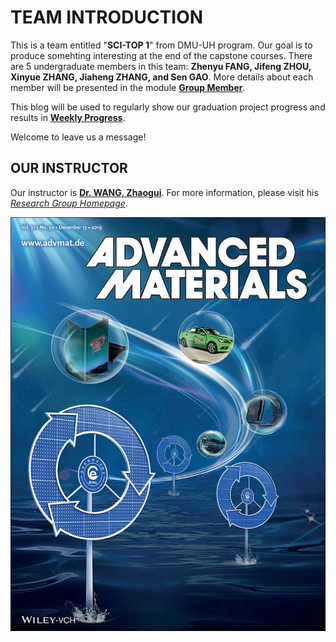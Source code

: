 # TEAM INTRODUCTION
This is a team entitled "**SCI-TOP 1**" from DMU-UH program. Our goal is to produce somehting interesting at the end of the capstone courses. There are 5 undergraduate members in this team: **Zhenyu FANG, Jifeng ZHOU, Xinyue ZHANG, Jiaheng ZHANG, and Sen GAO**. More details about each member will be presented in the module [**Group Member**](https://github.com/SCi-winner/SCI.github.io/blob/main/Group%20Member/Intro.md).

This blog will be used to regularly show our graduation project progress and results in [**Weekly Progress**](https://github.com/SCi-winner/SCI.github.io/tree/main/Weekly%20Progress).

Welcome to leave us a message!

## OUR INSTRUCTOR

Our instructor is [**Dr. WANG, Zhaogui**](https://teoec.dlmu.edu.cn/info/1062/3546.htm). For more information, please visit his [*Research Group Homepage*](https://wzhaogui.gitee.io/).

![Picture](https://github.com/SCi-winner/SCI.github.io/blob/main/img/cover.jpg)
